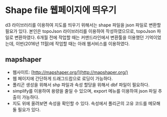 # Shape file 웹페이지에 띄우기
d3 라이브러리를 이용하여 지도를 띄우기 위해서는 shape 파일을 json 파일로 변환할 필요가 있다.
본인은 topoJson 라이브러리를 이용하여 작성하였으므로, topoJson 파일로 변환하였다.
6개월 전에 작업할 때는 커맨드라인에서 변환툴을 이용했던 기억이었는데, 이번(2016년 11월)에 작업할 때는 아래 웹서비스를 이용하였다.

## mapshaper
- 웹사이트: [http://mapshaper.org/](http://mapshaper.org/)
- 웹 페이지에 간단하게 드래그드랍으로 로딩이 가능하다.
- 폴리곤 생성을 위해서 shp 파일과 속성 할당을 위해서 dbf 파일이 필요하다.
- simplify를 이용하여 용량을 줄일 수 있으며, export 메뉴를 이용하여 json 파일 추출이 가능하다.
- 지도 위에 올려보면 속성을 확인할 수 있다. 속성에서 폴리곤의 고유 코드를 메모해 둘 필요가 있다.
